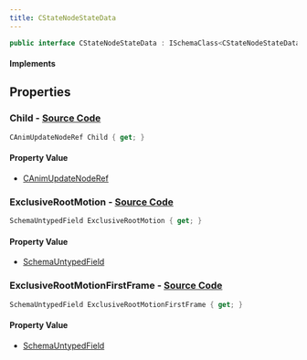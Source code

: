 ```yaml
---
title: CStateNodeStateData
---
```


```csharp
public interface CStateNodeStateData : ISchemaClass<CStateNodeStateData>, ISchemaField, ISchemaClass, INativeHandle
```

#### Implements

## Properties

### **Child** - [Source Code](https://github.com/swiftly-solution/swiftlys2/blob/main/managed/src/SwiftlyS2.Generated/Schemas/Interfaces/CStateNodeStateData.cs#L16)

```csharp
CAnimUpdateNodeRef Child { get; }
```

#### Property Value

- [CAnimUpdateNodeRef](/docs/api/shared/schemadefinitions/canimupdatenoderef)

### **ExclusiveRootMotion** - [Source Code](https://github.com/swiftly-solution/swiftlys2/blob/main/managed/src/SwiftlyS2.Generated/Schemas/Interfaces/CStateNodeStateData.cs#L19)

```csharp
SchemaUntypedField ExclusiveRootMotion { get; }
```

#### Property Value

- [SchemaUntypedField](/docs/api/shared/schemas/schemauntypedfield)

### **ExclusiveRootMotionFirstFrame** - [Source Code](https://github.com/swiftly-solution/swiftlys2/blob/main/managed/src/SwiftlyS2.Generated/Schemas/Interfaces/CStateNodeStateData.cs#L22)

```csharp
SchemaUntypedField ExclusiveRootMotionFirstFrame { get; }
```

#### Property Value

- [SchemaUntypedField](/docs/api/shared/schemas/schemauntypedfield)

